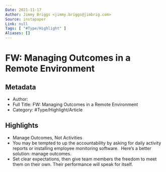 ```yaml
---
Date: 2021-11-17
Author: Jimmy Briggs <jimmy.briggs@jimbrig.com>
Source: instapaper
Link: null
Tags: [ "#Type/Highlight" ]
Aliases: []
---
```

# FW: Managing Outcomes in a Remote Environment

## Metadata
- Author: 
- Full Title: FW: Managing Outcomes in a Remote Environment
- Category: #Type/Highlight/Article

## Highlights
- Manage Outcomes, Not Activities
- You may be tempted to up the accountability by asking for daily activity reports or installing employee monitoring software. 
  Here’s a better solution: manage outcomes.
- Set clear expectations, then give team members the freedom to meet them on their own. Their performance will speak for itself.

